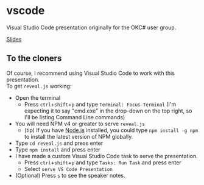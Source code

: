 # vscode
Visual Studio Code presentation originally for the OKC# user group.


[Slides](https://cdn.rawgit.com/MrOnosa/vscode/master/reveal.js/index.html#/)

## To the cloners

Of course, I recommend using Visual Studio Code to work with this presentation.  
To get `reveal.js` working:
 * Open the terminal
    - Press `ctrl`+`shift`+`p` and type `Terminal: Focus Terminal` (I'm expecting it to say "cmd.exe" in the drop-down on the top right, so I'll be listing Command Line commands)
* You will need NPM v4 or greater to serve `reveal.js`
    - (tip) If you have [Node.js](https://nodejs.org/) installed, you could type `npm install -g npm` to install the latest version of NPM globally.
* Type `cd reveal.js` and press enter
* Type `npm install` and press enter
* I have made a custom Visual Studio Code task to serve the presentation.
    - Press `ctrl`+`shift`+`p` and type `Tasks: Run Task` and press enter
    - Select `serve VS Code Presentation`
* (Optional) Press `s` to see the speaker notes.